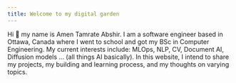 ```yaml
---
title: Welcome to my digital garden
---
```

Hi 👋 my name is Amen Tamrate Abshir. I am a software engineer based in Ottawa, Canada where I went to school and got my BSc in Computer Engineering. My current interests include: MLOps, NLP, CV, Document AI, Diffusion models ... (all things AI basically). In this website, I intend to share my projects, my building and learning process, and my thoughts on varying topics. 
